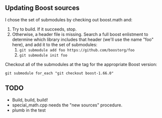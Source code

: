 ## Updating Boost sources

I chose the set of submodules by checking out boost.math and:

1. Try to build. If it succeeds, stop.
2. Otherwise, a header file is missing. Search a full boost enlistment to determine which library includes that header (we'll use the name "foo" here), and add it to the set of submodules:
   1. `git submodule add foo https://github.com/boostorg/foo`
   2. `git submodule init foo`

Checkout all of the submodules at the tag for the appropriate Boost version:
```
git submodule for_each "git checkout boost-1.66.0"
```

## TODO
* Build, build, build!
* special_math.cpp needs the "new sources" procedure.
* plumb in the test
